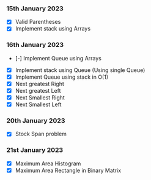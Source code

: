### 15th January 2023

- [x] Valid Parentheses
- [x] Implement stack using Arrays
### 16th January 2023
- [-] Implement Queue using Arrays
- [x] Implement stack using Queue (Using single Queue)
- [x] Implement Queue using stack in O(1)
- [x] Next greatest Right
- [x] Next greatest Left
- [x] Next Smallest Right
- [x] Next Smallest Left
### 20th January 2023
- [x] Stock Span problem
### 21st January 2023
- [x] Maximum Area Histogram
- [x] Maximum Area Rectangle in Binary Matrix
